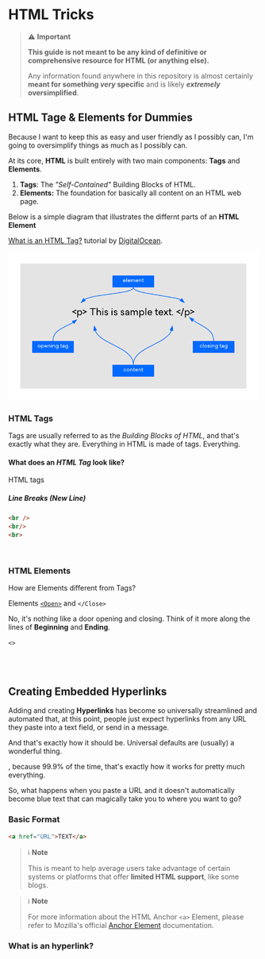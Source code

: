 # HTML Tricks

> ⚠️ __Important__
> 
> __This guide is not meant to be any kind of definitive or comprehensive resource for HTML (or anything else).__
>
> Any information found anywhere in this repository is almost certainly __meant for something *very* specific__ and is likely __*extremely* oversimplified__.

## HTML Tage & Elements for Dummies

Because I want to keep this as easy and user friendly as I possibly can, I'm going to oversimplify things as much as I possibly can.

At its core, __HTML__ is built entirely with two main components: __Tags__ and __Elements__.

1. __Tags__: The *"Self-Contained"* Building Blocks of HTML.
2. __Elements:__ The foundation for basically all content on an HTML web page.

Below is a simple diagram that illustrates the differnt parts of an __HTML Element__


[What is an HTML Tag?](https://www.digitalocean.com/community/tutorials/what-is-an-html-tag#) tutorial by [DigitalOcean](https://digitalocean.com).



<img src="./img/DO_Elements-Diag.png"
    alt="HTML Elements (image from DigitalOcean)"
/>




### HTML Tags

Tags are usually referred to as the *Building Blocks of HTML*, and that's exactly what they are. Everything in HTML is made of tags. Everything.


#### What does an *HTML Tag* look like?

HTML tags 


##### Line Breaks (New Line)
```html
<br />
<br/>
<br>
```




<br />

### HTML Elements

How are Elements different from Tags?

Elements [`<Open>`](https://) and `</Close>`



No, it's nothing like a door opening and closing. Think of it more along the lines of __Beginning__ and __Ending__.

`<>`

<br /><br />

## Creating Embedded Hyperlinks

Adding and creating __Hyperlinks__ has become so universally streamlined and automated that, at this point, people just expect hyperlinks from any URL they paste into a text field, or send in a message.


And that's exactly how it should be. Universal defaults are (usually) a wonderful thing.



, because 99.9% of the time, that's exactly how it works for pretty much everything.



So, what happens when you paste a URL and it doesn't automatically become blue text that can magically take you to where you want to go?




### Basic Format



```html
<a href="URL">TEXT</a>
```





> ℹ️ __Note__
>
> This is meant to help average users take advantage of certain systems or platforms that offer **limited HTML support**, like some blogs.

> ℹ️ __Note__
>
> For more information about the HTML Anchor `<a>` Element, please refer to Mozilla's official [Anchor Element](https://developer.mozilla.org/en-US/docs/Web/HTML/Element/a) documentation.






### What is an hyperlink?









